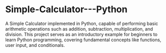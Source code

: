 # Simple-Calculator---Python
A Simple Calculator implemented in Python, capable of performing basic arithmetic operations such as addition, subtraction, multiplication, and division. This project serves as an introductory example for beginners to learn Python programming, covering fundamental concepts like functions, user input, and conditionals.
